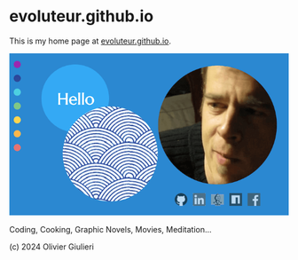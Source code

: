 # evoluteur.github.io

This is my home page at [evoluteur.github.io](http://evoluteur.github.io).

![Evoluteur](./pix/evoluteur-web.png)

Coding, Cooking, Graphic Novels, Movies, Meditation...

(c) 2024 Olivier Giulieri

